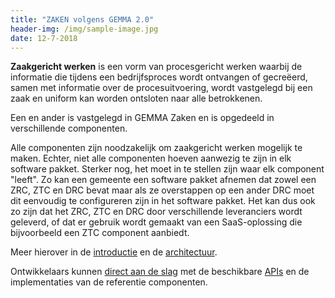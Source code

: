 ```yaml
---
title: "ZAKEN volgens GEMMA 2.0"
header-img: /img/sample-image.jpg
date: 12-7-2018
---
```


**Zaakgericht werken** is een vorm van procesgericht werken waarbij de 
informatie die tijdens een bedrijfsproces wordt ontvangen of gecreëerd, samen 
met informatie over de procesuitvoering, wordt vastgelegd bij een zaak en 
uniform kan worden ontsloten naar alle betrokkenen.

Een en ander is vastgelegd in GEMMA Zaken en is opgedeeld in verschillende 
componenten.

Alle componenten zijn noodzakelijk om zaakgericht werken mogelijk te maken. 
Echter, niet alle componenten hoeven aanwezig te zijn in elk software pakket. 
Sterker nog, het moet in te stellen zijn waar elk component "leeft". Zo kan een 
gemeente een software pakket afnemen dat zowel een ZRC, ZTC en DRC bevat maar 
als ze overstappen op een ander DRC moet dit eenvoudig te configureren zijn in 
het software pakket. Het kan dus ook zo zijn dat het ZRC, ZTC en DRC door 
verschillende leveranciers wordt geleverd, of dat er gebruik wordt gemaakt van 
een SaaS-oplossing die bijvoorbeeld een ZTC component aanbiedt.

Meer hierover in de [introductie](introductie/index) en de 
[architectuur](architectuur/index).

Ontwikkelaars kunnen [direct aan de slag](ontwikkelaars/aan-de-slag) met de
beschikbare [APIs](ontwikkelaars/apis/index) en de implementaties van de 
referentie componenten.
